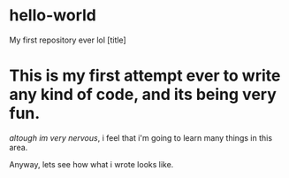 # hello-world
My first repository ever lol
[title]
# This is my first attempt ever to write any kind of code, and its being very fun.

*altough im very nervous*, i feel that i'm going to learn many things in this area.

Anyway, lets see how what i wrote looks like.

